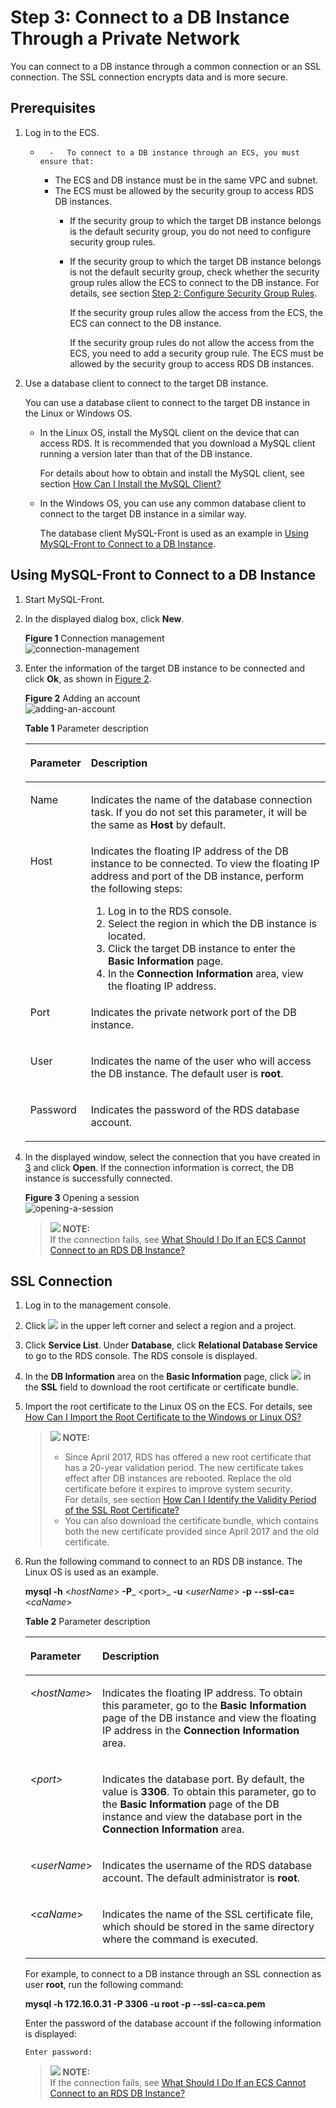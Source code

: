 # Step 3: Connect to a DB Instance Through a Private Network<a name="rds_02_0047"></a>

You can connect to a DB instance through a common connection or an SSL connection. The  SSL connection encrypts data  and is more secure.

## Prerequisites<a name="section549821216525"></a>

1.  Log in to the ECS.
    -       -   To connect to a DB instance through an ECS, you must ensure that:
        -   The ECS and DB instance must be in the same VPC and subnet.
        -   The ECS must be allowed by the security group to access RDS DB instances.
            -   If the security group to which the target DB instance belongs is the default security group, you do not need to configure security group rules.
            -   If the security group to which the target DB instance belongs is not the default security group, check whether the security group rules allow the ECS to connect to the DB instance. For details, see section  [Step 2: Configure Security Group Rules](step-2-configure-security-group-rules.md).

                If the security group rules allow the access from the ECS, the ECS can connect to the DB instance.

                If the security group rules do not allow the access from the ECS, you need to add a security group rule. The ECS must be allowed by the security group to access RDS DB instances.



2.  Use a database client to connect to the target DB instance.

    You can use a database client to connect to the target DB instance in the Linux or Windows OS.

    -   In the Linux OS, install the MySQL client on the device that can access RDS. It is recommended that you download a MySQL client running a version later than that of the DB instance.

        For details about how to obtain and install the MySQL client, see section  [How Can I Install the MySQL Client?](how-can-i-install-the-mysql-client.md)

    -   In the Windows OS, you can use any common database client to connect to the target DB instance in a similar way.

        The database client MySQL-Front is used as an example in  [Using MySQL-Front to Connect to a DB Instance](#section103301531245).



## Using MySQL-Front to Connect to a DB Instance<a name="section103301531245"></a>

1.  Start MySQL-Front.
2.  In the displayed dialog box, click  **New**.

    **Figure  1**  Connection management<a name="fig221381114711"></a>  
    ![](figures/connection-management.png "connection-management")

3.  <a name="li194201396457"></a>Enter the information of the target DB instance to be connected and click  **Ok**, as shown in  [Figure 2](#fig4664143131112).

    **Figure  2**  Adding an account<a name="fig4664143131112"></a>  
    ![](figures/adding-an-account.png "adding-an-account")

    **Table  1**  Parameter description

    <a name="table19344113119498"></a>
    <table><thead align="left"><tr id="row93441531194919"><th class="cellrowborder" valign="top" width="18%" id="mcps1.2.3.1.1"><p id="p77919310509"><a name="p77919310509"></a><a name="p77919310509"></a><strong id="b52527469138"><a name="b52527469138"></a><a name="b52527469138"></a>Parameter</strong></p>
    </th>
    <th class="cellrowborder" valign="top" width="82%" id="mcps1.2.3.1.2"><p id="p1779116320501"><a name="p1779116320501"></a><a name="p1779116320501"></a><strong id="b941624851318"><a name="b941624851318"></a><a name="b941624851318"></a>Description</strong></p>
    </th>
    </tr>
    </thead>
    <tbody><tr id="row193441314499"><td class="cellrowborder" valign="top" width="18%" headers="mcps1.2.3.1.1 "><p id="p534403184920"><a name="p534403184920"></a><a name="p534403184920"></a>Name</p>
    </td>
    <td class="cellrowborder" valign="top" width="82%" headers="mcps1.2.3.1.2 "><p id="p1534413154913"><a name="p1534413154913"></a><a name="p1534413154913"></a>Indicates the name of the database connection task. If you do not set this parameter, it will be the same as <strong id="b415155314130"><a name="b415155314130"></a><a name="b415155314130"></a>Host</strong> by default.</p>
    </td>
    </tr>
    <tr id="row13345133120497"><td class="cellrowborder" valign="top" width="18%" headers="mcps1.2.3.1.1 "><p id="p18345123120494"><a name="p18345123120494"></a><a name="p18345123120494"></a>Host</p>
    </td>
    <td class="cellrowborder" valign="top" width="82%" headers="mcps1.2.3.1.2 "><div class="p" id="p076620352501"><a name="p076620352501"></a><a name="p076620352501"></a>Indicates the floating IP address of the DB instance to be connected. To view the floating IP address and port of the DB instance, perform the following steps:<a name="ol2197921185015"></a><a name="ol2197921185015"></a><ol id="ol2197921185015"><li>Log in to the RDS console.</li><li>Select the region in which the DB instance is located.</li><li>Click the target DB instance to enter the <strong id="b84235270620346"><a name="b84235270620346"></a><a name="b84235270620346"></a>Basic Information</strong> page.</li><li>In the <span class="uicontrol" id="uicontrol115643191513227"><a name="uicontrol115643191513227"></a><a name="uicontrol115643191513227"></a><b>Connection Information</b></span> area, view the floating IP address.</li></ol>
    </div>
    </td>
    </tr>
    <tr id="row234513154910"><td class="cellrowborder" valign="top" width="18%" headers="mcps1.2.3.1.1 "><p id="p73451831134915"><a name="p73451831134915"></a><a name="p73451831134915"></a>Port</p>
    </td>
    <td class="cellrowborder" valign="top" width="82%" headers="mcps1.2.3.1.2 "><p id="p162470367519"><a name="p162470367519"></a><a name="p162470367519"></a>Indicates the private network port of the DB instance.</p>
    </td>
    </tr>
    <tr id="row17345103164918"><td class="cellrowborder" valign="top" width="18%" headers="mcps1.2.3.1.1 "><p id="p9345193114915"><a name="p9345193114915"></a><a name="p9345193114915"></a>User</p>
    </td>
    <td class="cellrowborder" valign="top" width="82%" headers="mcps1.2.3.1.2 "><p id="p1634511315492"><a name="p1634511315492"></a><a name="p1634511315492"></a>Indicates the name of the user who will access the DB instance. The default user is <strong id="b1477714116226"><a name="b1477714116226"></a><a name="b1477714116226"></a>root</strong>.</p>
    </td>
    </tr>
    <tr id="row165789172519"><td class="cellrowborder" valign="top" width="18%" headers="mcps1.2.3.1.1 "><p id="p957918174514"><a name="p957918174514"></a><a name="p957918174514"></a>Password</p>
    </td>
    <td class="cellrowborder" valign="top" width="82%" headers="mcps1.2.3.1.2 "><p id="p18579717195113"><a name="p18579717195113"></a><a name="p18579717195113"></a>Indicates the password of the RDS database account.</p>
    </td>
    </tr>
    </tbody>
    </table>

4.  In the displayed window, select the connection that you have created in  [3](#li194201396457)  and click  **Open**. If the connection information is correct, the DB instance is successfully connected.

    **Figure  3**  Opening a session<a name="fig4589305124"></a>  
    ![](figures/opening-a-session.png "opening-a-session")

    >![](public_sys-resources/icon-note.gif) **NOTE:**   
    >If the connection fails, see  [What Should I Do If an ECS Cannot Connect to an RDS DB Instance?](what-should-i-do-if-an-ecs-cannot-connect-to-an-rds-db-instance.md)  


## SSL Connection<a name="section09675811156"></a>

1.  Log in to the management console.
2.  Click  ![](figures/region.png)  in the upper left corner and select a region and a project.
3.  Click  **Service List**. Under  **Database**, click  **Relational Database Service**  to go to the RDS console. The RDS console is displayed.
4.  In the  **DB Information**  area on the  **Basic Information**  page, click  ![](figures/down.png)  in the  **SSL**  field to download the root certificate or certificate bundle.
5.  Import the root certificate to the Linux OS on the ECS. For details, see  [How Can I Import the Root Certificate to the Windows or Linux OS?](how-can-i-import-the-root-certificate-to-the-windows-or-linux-os.md)

    >![](public_sys-resources/icon-note.gif) **NOTE:**   
    >-   Since April 2017, RDS has offered a new root certificate that has a 20-year validation period. The new certificate takes effect after DB instances are rebooted. Replace the old certificate before it expires to improve system security.  
    >    For details, see section  [How Can I Identify the Validity Period of the SSL Root Certificate?](how-can-i-identify-the-validity-period-of-the-ssl-root-certificate.md)  
    >-   You can also download the certificate bundle, which contains both the new certificate provided since April 2017 and the old certificate.  

6.  Run the following command to connect to an RDS DB instance. The Linux OS is used as an example.

    **mysql -h**  <_hostName_\>  **-P**_ <port\>_ **-u**  <_userName_\>  **-p** **--ssl-ca=**<_caName_\>

    **Table  2**  Parameter description

    <a name="table385819434338"></a>
    <table><thead align="left"><tr id="row1285974314331"><th class="cellrowborder" valign="top" width="21.2%" id="mcps1.2.3.1.1"><p id="p13859124323319"><a name="p13859124323319"></a><a name="p13859124323319"></a><strong id="b963063452415"><a name="b963063452415"></a><a name="b963063452415"></a>Parameter</strong></p>
    </th>
    <th class="cellrowborder" valign="top" width="78.8%" id="mcps1.2.3.1.2"><p id="p88598436331"><a name="p88598436331"></a><a name="p88598436331"></a><strong id="b850683532415"><a name="b850683532415"></a><a name="b850683532415"></a>Description</strong></p>
    </th>
    </tr>
    </thead>
    <tbody><tr id="row128591243133311"><td class="cellrowborder" valign="top" width="21.2%" headers="mcps1.2.3.1.1 "><p id="p128591843133314"><a name="p128591843133314"></a><a name="p128591843133314"></a>&lt;<em id="i11472201511342"><a name="i11472201511342"></a><a name="i11472201511342"></a>hostName</em>&gt;</p>
    </td>
    <td class="cellrowborder" valign="top" width="78.8%" headers="mcps1.2.3.1.2 "><p id="p78592436337"><a name="p78592436337"></a><a name="p78592436337"></a>Indicates the floating IP address. To obtain this parameter, go to the <strong id="b168353617303"><a name="b168353617303"></a><a name="b168353617303"></a>Basic Information</strong> page of the DB instance and view the floating IP address in the <strong id="b986163614307"><a name="b986163614307"></a><a name="b986163614307"></a>Connection Information</strong> area.</p>
    </td>
    </tr>
    <tr id="row885918436335"><td class="cellrowborder" valign="top" width="21.2%" headers="mcps1.2.3.1.1 "><p id="p1985934313335"><a name="p1985934313335"></a><a name="p1985934313335"></a><em id="i148916198347"><a name="i148916198347"></a><a name="i148916198347"></a>&lt;port&gt;</em></p>
    </td>
    <td class="cellrowborder" valign="top" width="78.8%" headers="mcps1.2.3.1.2 "><p id="p6859104373314"><a name="p6859104373314"></a><a name="p6859104373314"></a>Indicates the database port. By default, the value is <strong id="b372029376135817"><a name="b372029376135817"></a><a name="b372029376135817"></a>3306</strong>. To obtain this parameter, go to the <strong id="b1587817373"><a name="b1587817373"></a><a name="b1587817373"></a>Basic Information</strong> page of the DB instance and view the database port in the <strong id="b629707034"><a name="b629707034"></a><a name="b629707034"></a>Connection Information</strong> area.</p>
    </td>
    </tr>
    <tr id="row14859174318331"><td class="cellrowborder" valign="top" width="21.2%" headers="mcps1.2.3.1.1 "><p id="p20859184323316"><a name="p20859184323316"></a><a name="p20859184323316"></a>&lt;<em id="i1310372463412"><a name="i1310372463412"></a><a name="i1310372463412"></a>userName</em>&gt;</p>
    </td>
    <td class="cellrowborder" valign="top" width="78.8%" headers="mcps1.2.3.1.2 "><p id="p4859143123318"><a name="p4859143123318"></a><a name="p4859143123318"></a>Indicates the username of the RDS database account. The default administrator is <strong id="b94357222817"><a name="b94357222817"></a><a name="b94357222817"></a>root</strong>.</p>
    </td>
    </tr>
    <tr id="row63981620153510"><td class="cellrowborder" valign="top" width="21.2%" headers="mcps1.2.3.1.1 "><p id="p7399182018357"><a name="p7399182018357"></a><a name="p7399182018357"></a>&lt;<em id="i9263152720352"><a name="i9263152720352"></a><a name="i9263152720352"></a>caName</em>&gt;</p>
    </td>
    <td class="cellrowborder" valign="top" width="78.8%" headers="mcps1.2.3.1.2 "><p id="p16399920103511"><a name="p16399920103511"></a><a name="p16399920103511"></a>Indicates the name of the SSL certificate file, which should be stored in the same directory where the command is executed.</p>
    </td>
    </tr>
    </tbody>
    </table>

    For example, to connect to a DB instance through an SSL connection as user  **root**, run the following command:

    **mysql -h 172.16.0.31 -P 3306 -u root -p --ssl-ca=ca.pem**

    Enter the password of the database account if the following information is displayed:

    ```
    Enter password:
    ```

    >![](public_sys-resources/icon-note.gif) **NOTE:**   
    >If the connection fails, see  [What Should I Do If an ECS Cannot Connect to an RDS DB Instance?](what-should-i-do-if-an-ecs-cannot-connect-to-an-rds-db-instance.md)  


